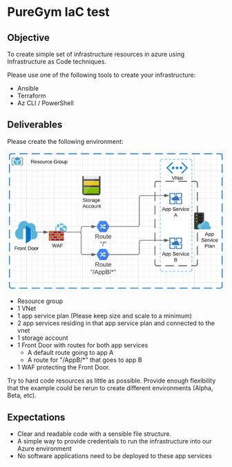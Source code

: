# PureGym IaC test

## Objective

To create simple set of infrastructure resources in azure using Infrastructure as Code techniques.

Please use one of the following tools to create your infrastructure:

- Ansible
- Terraform
- Az CLI / PowerShell

## Deliverables

Please create the following environment:

![IaC test diagram](https://github.com/PureGymGroup/Puregym.Recruitment/blob/master/IaCTestDiagram.png)

- Resource group
- 1 VNet
- 1 app service plan (Please keep size and scale to a minimum)
- 2 app services residing in that app service plan and connected to the vnet
- 1 storage account
- 1 Front Door with routes for both app services
  - A default route going to app A
  - A route for &quot;/AppB/\*&quot; that goes to app B
- 1 WAF protecting the Front Door.

Try to hard code resources as little as possible. Provide enough flexibility that the example could be rerun to create different environments (Alpha, Beta, etc).

## Expectations

- Clear and readable code with a sensible file structure.
- A simple way to provide credentials to run the infrastructure into our Azure environment
- No software applications need to be deployed to these app services

